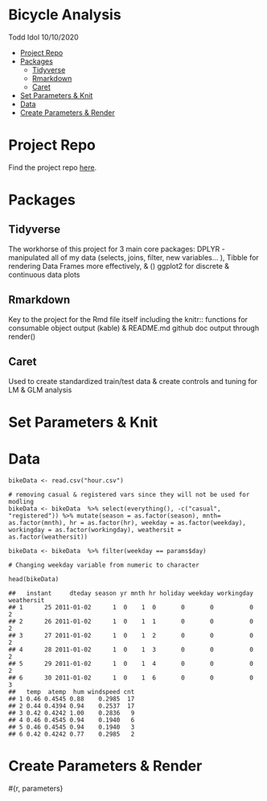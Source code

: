 Bicycle Analysis
================
Todd Idol
10/10/2020

-   [Project Repo](#project-repo)
-   [Packages](#packages)
    -   [Tidyverse](#tidyverse)
    -   [Rmarkdown](#rmarkdown)
    -   [Caret](#caret)
-   [Set Parameters & Knit](#set-parameters-knit)
-   [Data](#data)
-   [Create Parameters & Render](#create-parameters-render)

Project Repo
============

Find the project repo [here](https://github.com/tkidol/ST558-Project-2).

Packages
========

Tidyverse
---------

The workhorse of this project for 3 main core packages: DPLYR -
manipulated all of my data (selects, joins, filter, new variables… ),
Tibble for rendering Data Frames more effectively, & () ggplot2 for
discrete & continuous data plots

Rmarkdown
---------

Key to the project for the Rmd file itself including the knitr::
functions for consumable object output (kable) & README.md github doc
output through render()

Caret
-----

Used to create standardized train/test data & create controls and tuning
for LM & GLM analysis

Set Parameters & Knit
=====================

Data
====

    bikeData <- read.csv("hour.csv")

    # removing casual & registered vars since they will not be used for modling
    bikeData <- bikeData  %>% select(everything(), -c("casual", "registered")) %>% mutate(season = as.factor(season), mnth= as.factor(mnth), hr = as.factor(hr), weekday = as.factor(weekday), workingday = as.factor(workingday), weathersit = as.factor(weathersit))

    bikeData <- bikeData  %>% filter(weekday == params$day)

    # Changing weekday variable from numeric to character

    head(bikeData)

    ##   instant     dteday season yr mnth hr holiday weekday workingday weathersit
    ## 1      25 2011-01-02      1  0    1  0       0       0          0          2
    ## 2      26 2011-01-02      1  0    1  1       0       0          0          2
    ## 3      27 2011-01-02      1  0    1  2       0       0          0          2
    ## 4      28 2011-01-02      1  0    1  3       0       0          0          2
    ## 5      29 2011-01-02      1  0    1  4       0       0          0          2
    ## 6      30 2011-01-02      1  0    1  6       0       0          0          3
    ##   temp  atemp  hum windspeed cnt
    ## 1 0.46 0.4545 0.88    0.2985  17
    ## 2 0.44 0.4394 0.94    0.2537  17
    ## 3 0.42 0.4242 1.00    0.2836   9
    ## 4 0.46 0.4545 0.94    0.1940   6
    ## 5 0.46 0.4545 0.94    0.1940   3
    ## 6 0.42 0.4242 0.77    0.2985   2

Create Parameters & Render
==========================

\#{r, parameters}
